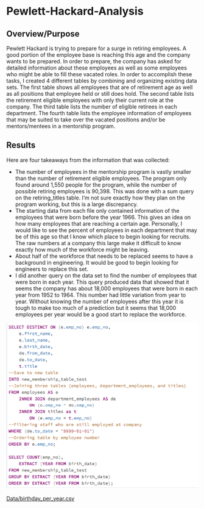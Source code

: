 # Pewlett-Hackard-Analysis

## Overview/Purpose
Pewlett Hackard is trying to prepare for a surge in retiring employees.  A good portion of the employee base is reaching this age and the company wants to be prepared.  In order to prepare, the company has asked for detailed information about these employees as well as some employees who might be able to fill these vacated roles.  In order to accomplish these tasks, I created 4 different tables by combining and organizing existing data sets.  The first table shows all employees that are of retirement age as well as all positions that employee held or still does hold.  The second table lists the retirement eligible employees with only their current role at the company.  The third table lists the number of eligible retirees in each department.  The fourth table lists the employee information of employees that may be suited to take over the vacated positions and/or be mentors/mentees in a mentorship program.

## Results
Here are four takeaways from the information that was collected:
- The number of employees in the mentorship program is vastly smaller than the number of retirement eligible employees.  The program only found around 1,550 people for the program, while the number of possible retiring employees is 90,398.  This was done with a sum query on the retiring_titles table.  I’m not sure exactly how they plan on the program working, but this is a large discrepancy.
- The starting data from each file only contained information of the employees that were born before the year 1966.  This gives an idea on how many employees that are reaching a certain age.  Personally, I would like to see the percent of employees in each department that may be of this age so that I know which place to begin looking for recruits.  The raw numbers at a company this large make it difficult to know exactly how much of the workforce might be leaving.
- About half of the workforce that needs to be replaced seems to have a background in engineering. It would be good to begin looking for engineers to replace this set.
- I did another query on the data set to find the number of employees that were born in each year.  This query produced data that showed that it seems the company has about 18,000 employees that were born in each year from 1952 to 1964.  This number had little variation from year to year.  Without knowing the number of employees after this year it is tough to make too much of a prediction but it seems that 18,000 employees per year would be a good start to replace the workforce.

![Queries/Number-of-Birthdays-Each-Year.png](Queries/Number-of-Birthdays-Each-Year.png)

[Data/birthday_per_year.csv](Data/birthday_per_year.csv)

